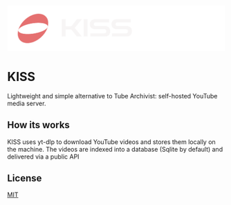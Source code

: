 <picture>
  <source media="(prefers-color-scheme: dark)" srcset="./assets/github_banner@dark.png">
  <source media="(prefers-color-scheme: light)" srcset="./assets/github_banner@light.png">
  <img alt="Logo" src="./assets/github_banner@dark.png">
</picture>

<br/>

# **KISS**

Lightweight and simple alternative to Tube Archivist: self-hosted YouTube media server.

## How its works

KISS uses yt-dlp to download YouTube videos and stores them locally on the machine. The videos are indexed into a database (Sqlite by default) and delivered via a public API

## License

[MIT](https://choosealicense.com/licenses/mit/)